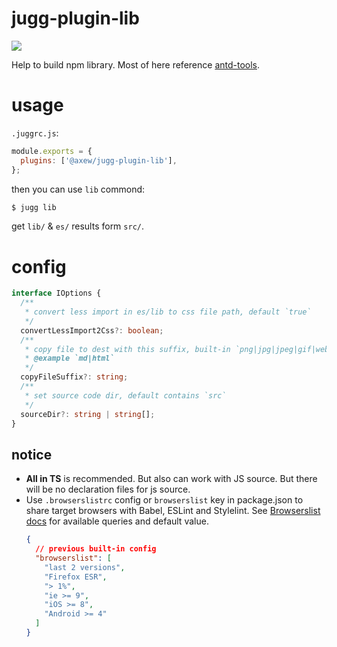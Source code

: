 # jugg-plugin-lib

[![](https://img.shields.io/npm/v/@axew/jugg-plugin-lib.svg?style=flat)](https://github.com/daief/jugg/tree/master/packages/jugg-plugin-lib)

Help to build npm library.
Most of here reference [antd-tools](http://github.com/ant-design/antd-tools).

# usage

`.juggrc.js`:

```js
module.exports = {
  plugins: ['@axew/jugg-plugin-lib'],
};
```

then you can use `lib` commond:

```bash
$ jugg lib
```

get `lib/` & `es/` results form `src/`.

# config

```ts
interface IOptions {
  /**
   * convert less import in es/lib to css file path, default `true`
   */
  convertLessImport2Css?: boolean;
  /**
   * copy file to dest with this suffix, built-in `png|jpg|jpeg|gif|webp|svg|mp4|webm|ogg|mp3|wav|flac|aac|woff|woff2|eot|ttf|otf`
   * @example `md|html`
   */
  copyFileSuffix?: string;
  /**
   * set source code dir, default contains `src`
   */
  sourceDir?: string | string[];
}
```

## notice

- **All in TS** is recommended. But also can work with JS source. But there will be no declaration files for js source.
- Use `.browserslistrc` config or `browserslist` key in package.json to share target browsers with Babel, ESLint and Stylelint. See [Browserslist docs](https://github.com/browserslist/browserslist#queries) for available queries and default value.
  ```json
  {
    // previous built-in config
    "browserslist": [
      "last 2 versions",
      "Firefox ESR",
      "> 1%",
      "ie >= 9",
      "iOS >= 8",
      "Android >= 4"
    ]
  }
  ```
